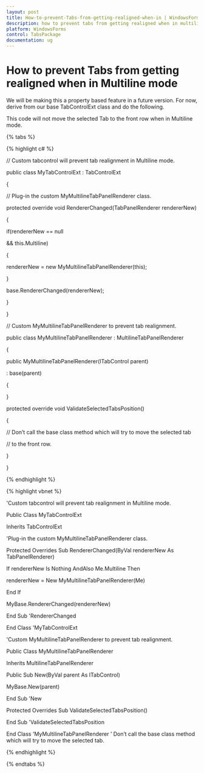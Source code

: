 ```yaml
---
layout: post
title: How-to-prevent-Tabs-from-getting-realigned-when-in | WindowsForms | Syncfusion
description: how to prevent tabs from getting realigned when in multiline mode
platform: WindowsForms
control: TabsPackage
documentation: ug
---
```


# How to prevent Tabs from getting realigned when in Multiline mode

We will be making this a property based feature in a future version. For now, derive from our base TabControlExt class and do the following. 

This code will not move the selected Tab to the front row when in Multiline mode.

{% tabs %}

{% highlight c# %}



// Custom tabcontrol will prevent tab realignment in Multiline mode.

public class MyTabControlExt : TabControlExt

{

// Plug-in the custom MyMultilineTabPanelRenderer class.

protected override void RendererChanged(TabPanelRenderer rendererNew)

{

if(rendererNew == null

&& this.Multiline)

{

rendererNew = new MyMultilineTabPanelRenderer(this);

}



base.RendererChanged(rendererNew);

}

}

// Custom MyMultilineTabPanelRenderer to prevent tab realignment.

public class MyMultilineTabPanelRenderer : MultilineTabPanelRenderer

{

public MyMultilineTabPanelRenderer(ITabControl parent)

: base(parent)

{

}

protected override void ValidateSelectedTabsPosition()

{

// Don’t call the base class method which will try to move the selected tab

// to the front row.

}

}

{% endhighlight %}

{% highlight vbnet %}



'Custom tabcontrol will prevent tab realignment in Multiline mode.

Public Class MyTabControlExt

Inherits TabControlExt

'Plug-in the custom MyMultilineTabPanelRenderer class.

Protected Overrides Sub RendererChanged(ByVal rendererNew As TabPanelRenderer)

If rendererNew Is Nothing AndAlso Me.Multiline Then

rendererNew = New MyMultilineTabPanelRenderer(Me)

End If

MyBase.RendererChanged(rendererNew)

End Sub 'RendererChanged

End Class 'MyTabControlExt

'Custom MyMultilineTabPanelRenderer to prevent tab realignment.

Public Class MyMultilineTabPanelRenderer

Inherits MultilineTabPanelRenderer

Public Sub New(ByVal parent As ITabControl)

MyBase.New(parent)

End Sub 'New



Protected Overrides Sub ValidateSelectedTabsPosition()

End Sub 'ValidateSelectedTabsPosition

End Class 'MyMultilineTabPanelRenderer ’ Don’t call the base class method which will try to move the selected tab.


{% endhighlight %}

{% endtabs %}